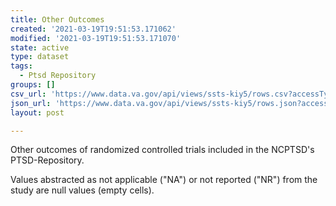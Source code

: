 ```yaml
---
title: Other Outcomes
created: '2021-03-19T19:51:53.171062'
modified: '2021-03-19T19:51:53.171070'
state: active
type: dataset
tags:
  - Ptsd Repository
groups: []
csv_url: 'https://www.data.va.gov/api/views/ssts-kiy5/rows.csv?accessType=DOWNLOAD'
json_url: 'https://www.data.va.gov/api/views/ssts-kiy5/rows.json?accessType=DOWNLOAD'
layout: post

---
```

Other outcomes of randomized controlled trials included in the NCPTSD's PTSD-Repository. 

Values abstracted as not applicable ("NA") or not reported ("NR") from the study are null values (empty cells).
